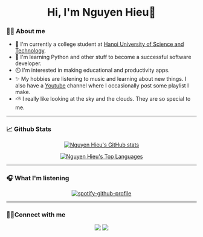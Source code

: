<h1 align="center">Hi, I'm Nguyen Hieu👋 </h1>

### 👨‍💻 About me
- 🏫 I'm currently a college student at [Hanoi University of Science and Technology](https://en.hust.edu.vn/).
- 🐍 I'm learning Python and other stuff to become a successful software developer.
- ⏲️ I'm interested in making educational and productivity apps.
- ✨ My hobbies are listening to music and learning about new things. I also have a [Youtube](https://www.youtube.com/channel/UCrFSYPQc_GjAAXo6pEG3jTw) channel where I occasionally post some playlist I make.
- ⛅ I really like looking at the sky and the clouds. They are so special to me.
<hr/>

### 📈 Github Stats
<div align="center"> 

  [![Nguyen Hieu's GitHub stats](https://github-readme-stats.vercel.app/api?username=hieu748159263&theme=gotham&count_private=true&show_icons=true)](https://github.com/anuraghazra/github-readme-stats)

</div>
<div align="center"> 

  [![Nguyen Hieu's Top Languages](https://github-readme-stats.vercel.app/api/top-langs/?username=hieu748159263&layout=compact&theme=gotham)](https://github.com/anuraghazra/github-readme-stats)

</div>
<hr/>

### 🎧 What I'm listening
<div align="center"> 

  [![spotify-github-profile](https://spotify-github-profile.vercel.app/api/view?uid=21dg5usxfls6uhkeqzmoz7ziq&cover_image=true&theme=default)](https://github.com/kittinan/spotify-github-profile)

</div>
<hr/>

### 🤝🏻Connect with me
<p align="center">
<a href="https://www.facebook.com/nguyenhoang.hieu.315/"><img src="https://img.icons8.com/clouds/100/000000/facebook-new.png"/></a>
<a href="https://www.youtube.com/channel/UCrFSYPQc_GjAAXo6pEG3jTw"><img src="https://img.icons8.com/clouds/100/000000/youtube-play.png"  /></a> 
</p>

